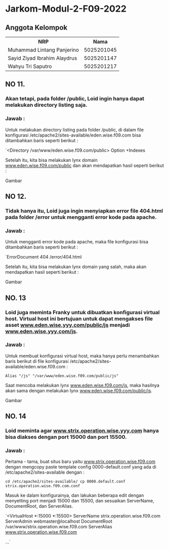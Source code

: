 # Jarkom-Modul-2-F09-2022

## Anggota Kelompok

<table>
    <tr>
        <th>NRP</th>
        <th>Nama</th>
    </tr>
    <tr>
        <td>Muhammad Lintang Panjerino</td>
        <td>5025201045</td>
    </tr>
    <tr>
        <td>Sayid Ziyad Ibrahim Alaydrus</td>
        <td>5025201147</td>
    </tr>
    <tr>
        <td>Wahyu Tri Saputro</td>
        <td>5025201217</td>
    </tr>
<table>

## NO 11.

### Akan tetapi, pada folder /public, Loid ingin hanya dapat melakukan directory listing saja.
    
### **Jawab :**
    
Untuk melakukan directory listing pada folder /public, di dalam file konfigurasi /etc/apache2/sites-available/eden.wise.f09.com bisa ditambahkan baris seperti berikut :

`<Directory /var/www/eden.wise.f09.com/public>
    Option +Indexes
 </Directory>
    
Setelah itu, kita bisa melakukan lynx domain www.eden.wise.f09.com/public dan akan mendapatkan hasil seperti berikut :
    
Gambar
    
## NO 12.
    
### Tidak hanya itu, Loid juga ingin menyiapkan error file 404.html pada folder /error untuk mengganti error kode pada apache.
    
### **Jawab :**
    
Untuk mengganti error kode pada apache, maka file konfigurasi bisa ditambahkan baris seperti berikut :
    
`ErrorDocument 404 /error/404.html
    
 Setelah itu, kita bisa melakukan lynx domain yang salah, maka akan mendapatkan hasil seperti berikut :   
    
 Gambar
    
 ## NO. 13
    
 ### Loid juga meminta Franky untuk dibuatkan konfigurasi virtual host. Virtual host ini bertujuan untuk dapat mengakses file asset www.eden.wise.yyy.com/public/js menjadi www.eden.wise.yyy.com/js.
    
 ### **Jawab :**
    
 Untuk membuat konfigurasi virtual host, maka hanya perlu menambahkan baris berikut di file konfigurasi /etc/apache2/sites-available/eden.wise.f09.com :
    
 `Alias "/js" "/var/www/eden.wise.f09.com/public/js"`   
   
Saat mencoba melakukan lynx www.eden.wise.f09.com/js, maka hasilnya akan sama dengan melakukan lynx www.eden.wise.f09.com/public/js.
    
Gambar
    
## NO. 14
    
### Loid meminta agar www.strix.operation.wise.yyy.com hanya bisa diakses dengan port 15000 dan port 15500.
    
### **Jawab :**
    
Pertama - tama, buat situs baru yaitu www.strix.operation.wise.f09.com dengan mengcopy paste template config 0000-default.conf yang ada di /etc/apache2/sites-available dengan :
    
`cd /etc/apache2/sites-available/
 cp 0000.default.conf strix.operation.wise.f09.com.conf`
    
 Masuk ke dalam konfigurainya, dan lakukan beberapa edit dengan menyetting port menjadi 15000 dan 15500, dan sesuaikan ServerName, DocumentRoot, dan ServerAlias.
    
 `<VirtualHost *:15000 *:15500>
  ServerName strix.operation.wise.f09.com
  ServerAdmin webmaster@localhost
  DocumentRoot /var/www/strix.operation.wise.f09.com
  ServerAlias www.strix.operation.wise.f09.com

  ...`
    
    
